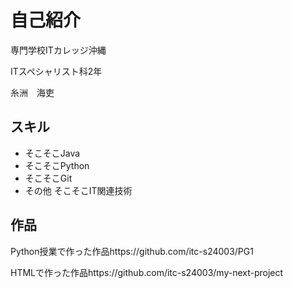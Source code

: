 </head>
<body>

  <h1>自己紹介</h1>
  <p>専門学校ITカレッジ沖縄</p>
  <p>ITスペシャリスト科2年</p>
  <p>糸洲　海吏</p>

  <h2>スキル</h2>
  <ul>
    <li>そこそこJava</li>
    <li>そこそこPython</li>
    <li>そこそこGit</li>
    <li>その他 そこそこIT関連技術</li>
  </ul>

  <h2>作品</h2>
  <p>Python授業で作った作品https://github.com/itc-s24003/PG1</p>
  <p>HTMLで作った作品https://github.com/itc-s24003/my-next-project</p>
</body>
</html>
